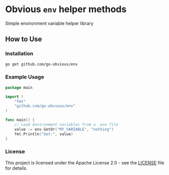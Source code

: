 # Obvious `env` helper methods

Simple environment variable helper library

## How to Use


### Installation

```sh
go get github.com/go-obvious/env
```

### Example Usage

```go
package main

import (
    "fmt"
    "github.com/go-obvious/env"
)

func main() {
    // Load environment variables from a .env file
    value := env.GetOr("MY_VARIABLE", "nothing")
    fmt.Println("Got:", value)
}
```

### License

This project is licensed under the Apache License 2.0 - see the [LICENSE](LICENSE) file for details.
